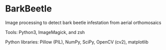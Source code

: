 # BarkBeetle
Image processing to detect bark beetle infestation from aerial orthomosaics

Tools: Python3, ImageMagick, and zsh

Python libraries: Pillow (PIL), NumPy, SciPy, OpenCV (cv2), matplotlib
